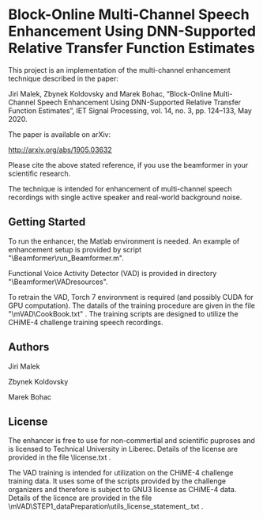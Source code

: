 # Block-Online Multi-Channel Speech Enhancement Using DNN-Supported Relative Transfer Function Estimates

This project is an implementation of the multi-channel enhancement technique described in the paper:

Jiri Malek, Zbynek Koldovsky and Marek Bohac, “Block-Online Multi-Channel Speech Enhancement Using DNN-Supported Relative Transfer Function Estimates”, IET Signal Processing, vol. 14, no. 3, pp. 124–133, May 2020.

The paper is available on arXiv:

http://arxiv.org/abs/1905.03632

Please cite the above stated reference, if you use the beamformer in your scientific research.

The technique is intended for enhancement of multi-channel speech recordings with single active speaker and real-world background noise.

## Getting Started

To run the enhancer, the Matlab environment is needed. 
An example of enhancement setup is provided by script "\Beamformer\run_Beamformer.m".

Functional Voice Activity Detector (VAD) is provided in directory "\Beamformer\VADresources\".

To retrain the VAD, Torch 7 environment is required (and possibly CUDA for GPU computation).
The datails of the training procedure are given in the file "\mVAD\CookBook.txt" .
The training scripts are designed to utilize the CHiME-4 challenge training speech recordings.

## Authors

Jiri Malek

Zbynek Koldovsky

Marek Bohac

## License

The enhancer is free to use for non-commertial and scientific puproses and is licensed to Technical University in Liberec.
Details of the license are provided in the file \license.txt .

The VAD training is intended for utilization on the CHiME-4 challenge training data.
It uses some of the scripts provided by the challenge organizers and therefore is subject to GNU3 license as CHiME-4 data.
Details of the licence are provided in the file \mVAD\STEP1_dataPreparation\utils\_license_statement_.txt .
